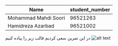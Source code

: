 Name | student_number
------------ | -------------
Mohammad Mahdi Soori | 96521263
Hamidreza Azarbad | 96521002

در این تمرین سعی کردیم قالب زیر را پیاده کنیم
![alt text](https://github.com/riasati/MobileNetword/blob/feature_FirstDesign/Pic_008.jpg?raw=true)
